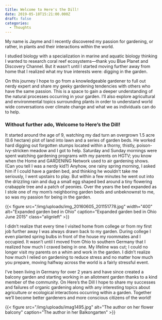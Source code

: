 ```yaml
---
title: Welcome to Here's the Dill!
date: 2019-05-18T15:21:00.000Z
draft: false
categories:
  - Thoughts
---
```

My name is Jayme and I recently discovered my passion for gardening, or rather, in plants and their interactions within the world.

I studied biology with a specialization in marine and aquatic biology thinking I wanted to research coral reef ecosystems—thank you Blue Planet and Discovery Channel. But it wasn’t until I started moving further away from home that I realized what my true interests were: digging in the garden.

On this journey I hope to go from a knowledgeable gardener to full out nerdy expert and share my geeky gardening tendencies with others who have the same passion. This is a space to gain a deeper understanding of the natural processes occurring in your garden. I’ll also explore agricultural and environmental topics surrounding plants in order to understand world wide conversations over climate change and what we as individuals can do to help.

### Without further ado, Welcome to Here’s the Dill!

It started around the age of 9, watching my dad turn an overgrown 1.5 acre (0.6 hectare) plot of land into lawn and a series of garden beds. He worked hard digging out forgotten stumps located within a thorny, thistly, poison-ivy-stricken meadow and I got to help. Saturday and Sunday mornings were spent watching gardening programs with my parents on HGTV; you know when the Home and GARDENING Network used to air gardening shows. (Can you tell I was a nerdy kid?) Anyhow, one rainy spring morning, I asked him if I could have a garden bed, and thinking he wouldn’t take me seriously, I went upstairs to play. But within a few minutes he went out into the drizzling rain and dug a small egg shaped bed around a tiny flowering crabapple tree and a patch of peonies. Over the years the bed expanded as I stole one of my mom’s neighboring garden beds and unbeknownst to me, so was my passion for being in the garden.

{{< figure src="/img/uploads/img_20160605_201151778.jpg" width="400" alt="Expanded garden bed in Ohio" caption="Expanded garden bed in Ohio June 2015" class="alignleft" >}}

I didn’t realize that every time I visited home from college or from my first job further away I was always drawn back to my garden. During college I even planted spring bulbs in front of the house my roommates and I occupied. It wasn’t until I moved from Ohio to southern Germany that I realized how much I craved being in one. My lifeline was cut; I could no longer visit my parents on a whim and work in the garden. I didn’t realize how much I relied on gardening to reduce stress and no matter how much you prepare, moving halfway across the world is a fairly stressful event.

I’ve been living in Germany for over 2 years and have since created a balcony garden and starting working in an allotment garden thanks to a kind member of the community. On Here’s the Dill I hope to share my successes and failures of organic gardening along with any interesting topics about agriculture or ecological interactions occurring within a garden. Together we’ll become better gardeners and more conscious citizens of the world!

{{< figure src="/img/uploads/imag1495.jpg" alt="The author on her flower balcony" caption="The author in her Balkongarten"  >}}
